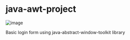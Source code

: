 # java-awt-project

![image](https://user-images.githubusercontent.com/65614791/162760584-db235ead-45b1-4c85-81cc-ab62c4b9366f.png)

Basic login form using java-abstract-window-toolkit library
